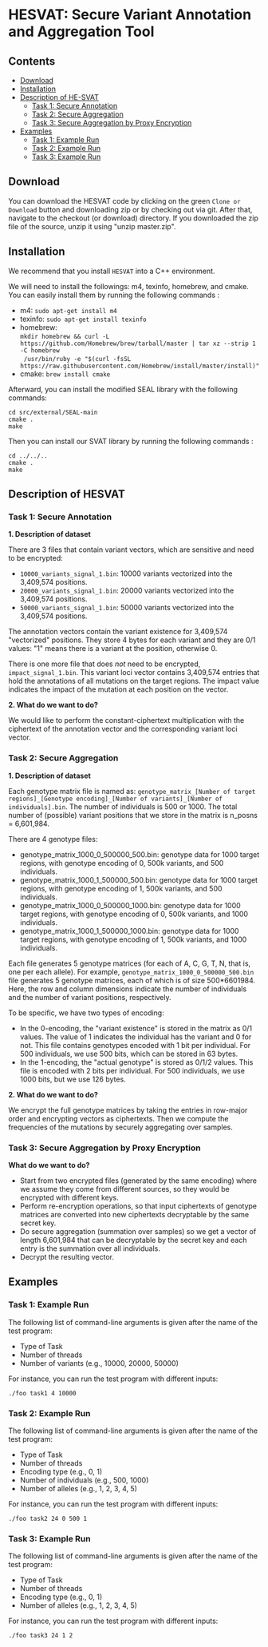 # HESVAT: Secure Variant Annotation and Aggregation Tool

## Contents

* [Download](#download)
* [Installation](#installation)
* [Description of HE-SVAT](#Description-of-HE-SVAT)
    * [Task 1: Secure Annotation](#Task-1-Secure-Annotation)
    * [Task 2: Secure Aggregation](#Task-2-Secure-Aggregation)    
    * [Task 3: Secure Aggregation by Proxy Encryption](#Task-3-Secure-Aggregation-by-proxy-encryption)      
* [Examples](#Examples)
    * [Task 1: Example Run](#Task-1-example-run)
    * [Task 2: Example Run](#Task-2-example-run)   
    * [Task 3: Example Run](#Task-3-example-run)      
    
## Download 

You can download the HESVAT code by clicking on the green `Clone or Download` button and downloading zip or by checking out via git. After that, navigate to the checkout (or download) directory. If you downloaded the zip file of the source, unzip it using "unzip master.zip". 


## Installation 

We recommend that you install `HESVAT` into a C++ environment. 

We will need to install the followings: m4, texinfo, homebrew, and cmake. You can easily install them by running the following commands :
- m4: `sudo apt-get install m4`
- texinfo: `sudo apt-get install texinfo `
- homebrew:<br>
`mkdir homebrew && curl -L https://github.com/Homebrew/brew/tarball/master | tar xz --strip 1 -C homebrew`  <br>
` /usr/bin/ruby -e "$(curl -fsSL https://raw.githubusercontent.com/Homebrew/install/master/install)"` 
- cmake: `brew install cmake `

Afterward, you can install the modified SEAL library with the following commands:

```
cd src/external/SEAL-main
cmake .
make
```

Then you can install our SVAT library by running the following commands :

```
cd ../../..
cmake . 
make
```

## Description of HESVAT

### Task 1: Secure Annotation

**1. Description of dataset**

There are 3 files that contain variant vectors, which are sensitive and need to be encrypted:
- `10000_variants_signal_1.bin`: 10000 variants vectorized into the 3,409,574 positions. 
- `20000_variants_signal_1.bin`: 20000 variants vectorized into the 3,409,574 positions. 
- `50000_variants_signal_1.bin`: 50000 variants vectorized into the 3,409,574 positions. 

The annotation vectors contain the variant existence for 3,409,574 "vectorized" positions. They store 4 bytes for each variant and they are 0/1 values: "1" means there is a variant at the position, otherwise 0.

There is one more file that does *not* need to be encrypted,  `impact_signal_1.bin`. This variant loci vector contains 3,409,574 entries that hold the annotations of all mutations on the target regions. The impact value indicates the impact of the mutation at each position on the vector.

**2. What do we want to do?**

We would like to perform the constant-ciphertext multiplication with the ciphertext of the annotation vector and the corresponding variant loci vector. 


### Task 2: Secure Aggregation

**1. Description of dataset**

Each genotype matrix file is named as:  `genotype_matrix_[Number of target regions]_[Genotype encoding]_[Number of variants]_[Number of individuals].bin`. The number of individuals is 500 or 1000. The total number of (possible) variant positions that we store in the matrix is n_posns = 6,601,984. 

There are 4 genotype files:
- genotype_matrix_1000_0_500000_500.bin: genotype data for 1000 target regions, with genotype encoding of 0, 500k variants, and 500 individuals. 
- genotype_matrix_1000_1_500000_500.bin: genotype data for 1000 target regions, with genotype encoding of 1, 500k variants, and 500 individuals. 
- genotype_matrix_1000_0_500000_1000.bin: genotype data for 1000 target regions, with genotype encoding of 0, 500k variants, and 1000 individuals. 
- genotype_matrix_1000_1_500000_1000.bin: genotype data for 1000 target regions, with genotype encoding of 1, 500k variants, and 1000 individuals. 

Each file generates 5 genotype matrices (for each of A, C, G, T, N, that is, one per each allele). For example, `genotype_matrix_1000_0_500000_500.bin` file generates 5 genotype matrices, each of which is of size 500*6601984. Here, the row and column dimensions indicate the number of individuals and the number of variant positions, respectively. 

To be specific, we have two types of encoding:
- In the 0-encoding, the "variant existence" is stored in the matrix as 0/1 values.  The value of 1 indicates the individual has the variant and 0 for not. This file contains genotypes encoded with 1 bit per individual. For 500 individuals, we use 500 bits, which can be stored in 63 bytes.
- In the 1-encoding,  the "actual genotype" is stored as 0/1/2 values. This file is encoded with 2 bits per individual. For 500 individuals, we use 1000 bits, but we use 126 bytes.


**2. What do we want to do?**

We encrypt the full genotype matrices by taking the entries in row-major order and encrypting vectors as ciphertexts. Then we compute the frequencies of the mutations by securely aggregating over samples. 


### Task 3: Secure Aggregation by Proxy Encryption

**What do we want to do?**

- Start from two encrypted files (generated by the same encoding) where we assume they come from different sources, so they would be encrypted with different keys. 
- Perform re-encryption operations, so that input ciphertexts of genotype matrices are converted into new ciphertexts decryptable by the same secret key. 
- Do secure aggregation (summation over samples) so we get a vector of length 6,601,984 that can be decryptable by the secret key and each entry is the summation over all individuals.
- Decrypt the resulting vector.


## Examples

### Task 1: Example Run 
The following list of command-line arguments is given after the name of the test program:
- Type of Task
- Number of threads
- Number of variants (e.g., 10000, 20000, 50000)

For instance, you can run the test program with different inputs:
```
./foo task1 4 10000
```

### Task 2: Example Run 
The following list of command-line arguments is given after the name of the test program:
- Type of Task
- Number of threads
- Encoding type (e.g., 0, 1)
- Number of individuals (e.g., 500, 1000)
- Number of alleles (e.g., 1, 2, 3, 4, 5)

For instance, you can run the test program with different inputs:
```
./foo task2 24 0 500 1
```

### Task 3: Example Run 
The following list of command-line arguments is given after the name of the test program:
- Type of Task
- Number of threads
- Encoding type (e.g., 0, 1)
- Number of alleles (e.g., 1, 2, 3, 4, 5)

For instance, you can run the test program with different inputs:
```
./foo task3 24 1 2
```


